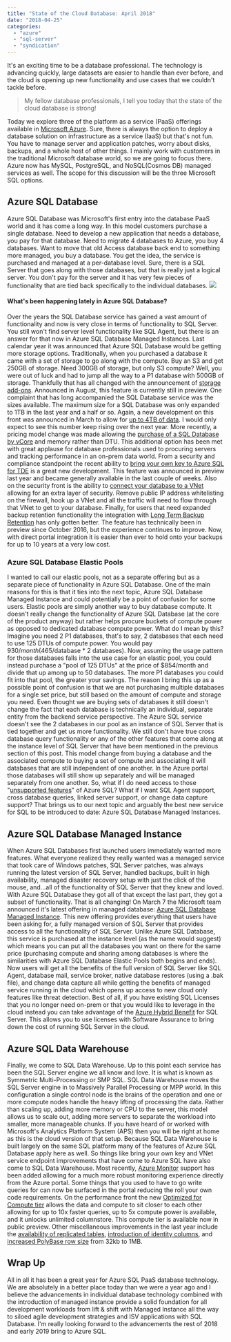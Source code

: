 ```yaml
---
title: "State of the Cloud Database: April 2018"
date: "2018-04-25"
categories: 
  - "azure"
  - "sql-server"
  - "syndication"
---
```


It's an exciting time to be a database professional. The technology is advancing quickly, large datasets are easier to handle than ever before, and the cloud is opening up new functionality and use cases that we couldn't tackle before.

> My fellow database professionals, I tell you today that the state of the cloud database is strong!

Today we explore three of the platform as a service (PaaS) offerings available in [Microsoft Azure](http://azure.com). Sure, there is always the option to deploy a database solution on infrastructure as a service (IaaS) but that's not fun. You have to manage server and application patches, worry about disks, backups, and a whole host of other things. I mainly work with customers in the traditional Microsoft database world, so we are going to focus there. Azure now has MySQL, PostgreSQL, and NoSQL(Cosmos DB) managed services as well. The scope for this discussion will be the three Microsoft SQL options.

## Azure SQL Database

Azure SQL Database was Microsoft's first entry into the database PaaS world and it has come a long way. In this model customers purchase a single database. Need to develop a new application that needs a database, you pay for that database. Need to migrate 4 databases to Azure, you buy 4 databases. Want to move that old Access database back end to something more managed, you buy a database. You get the idea, the service is purchased and managed at a per-database level. Sure, there is a SQL Server that goes along with those databases, but that is really just a logical server. You don't pay for the server and it has very few pieces of functionality that are tied back specifically to the individual databases. ![](https://images.bradleyschacht.com/wp-content/uploads/2018/04/state-of-the-cloud-database-april-2018-001.png)

#### What's been happening lately in Azure SQL Database?

Over the years the SQL Database service has gained a vast amount of functionality and now is very close in terms of functionality to SQL Server. You still won't find server level functionality like SQL Agent, but there is an answer for that now in Azure SQL Database Managed Instances. Last calendar year it was announced that Azure SQL Database would be getting more storage options. Traditionally, when you purchased a database it came with a set of storage to go along with the compute. Buy an S3 and get 250GB of storage. Need 300GB of storage, but only S3 compute? Well, you were out of luck and had to jump all the way to a P1 database with 500GB of storage. Thankfully that has all changed with the announcement of [storage add-ons](https://azure.microsoft.com/en-us/blog/new-performance-levels-and-storage-add-ons-in-azure-sql-database/). Announced in August, this feature is currently still in preview. One complaint that has long accompanied the SQL Database service was the sizes available. The maximum size for a SQL Database was only expanded to 1TB in the last year and a half or so. Again, a new development on this front was announced in March to allow for [up to 4TB of data](https://azure.microsoft.com/en-us/blog/sql-database-4tb-premium-and-premium-rs-preview/). I would only expect to see this number keep rising over the next year. More recently, a pricing model change was made allowing the [purchase of a SQL Database by vCore](https://bradleyschacht.com/new-azure-sql-database-pricing-model/) and memory rather than DTU. This additional option has been met with great applause for database professionals used to procuring servers and tracking performance in an on-prem data world. From a security and compliance standpoint the recent ability to [bring your own key to Azure SQL for TDE](https://bradleyschacht.com/bring-your-own-key-to-azure-sql-database-tde/) is a great new development. This feature was announced in preview last year and became generally available in the last couple of weeks. Also on the security front is the ability to [connect your database to a VNet](https://azure.microsoft.com/en-us/blog/azure-sql-database-vnet-service-endpoints-now-in-public-preview/) allowing for an extra layer of security. Remove public IP address whitelisting on the firewall, hook up a VNet and all the traffic will need to flow through that VNet to get to your database. Finally, for users that need expanded backup retention functionality the integration with [Long Term Backup Retention](https://azure.microsoft.com/en-us/blog/sql-database-long-term-backup-retention-preview-includes-major-updates/) has only gotten better. The feature has technically been in preview since October 2016, but the experience continues to improve. Now, with direct portal integration it is easier than ever to hold onto your backups for up to 10 years at a very low cost.

### Azure SQL Database Elastic Pools

I wanted to call our elastic pools, not as a separate offering but as a separate piece of functionality in Azure SQL Database. One of the main reasons for this is that it ties into the next topic, Azure SQL Database Managed Instance and could potentially be a point of confusion for some users. Elastic pools are simply another way to buy database compute. It doesn't really change the functionality of Azure SQL Database (at the core of the product anyway) but rather helps procure buckets of compute power as opposed to dedicated database compute power. What do I mean by this? Imagine you need 2 P1 databases, that's to say, 2 databases that each need to use 125 DTUs of compute power. You would pay $930/month ($465/database \* 2 databases). Now, assuming the usage pattern for those databases falls into the use case for an elastic pool, you could instead purchase a "pool of 125 DTUs" at the price of $854/month and divide that up among up to 50 databases. The more P1 databases you could fit into that pool, the greater your savings. The reason I bring this up as a possible point of confusion is that we are not purchasing multiple databases for a single set price, but still based on the amount of compute and storage you need. Even thought we are buying sets of databases it still doesn't change the fact that each database is technically an individual, separate entity from the backend service perspective. The Azure SQL service doesn't see the 2 databases in our pool as an instance of SQL Server that is tied together and get us more functionality. We still don't have true cross database query functionality or any of the other features that come along at the instance level of SQL Server that have been mentioned in the previous section of this post. This model change from buying a database and the associated compute to buying a set of compute and associating it will databases that are still independent of one another. In the Azure portal those databases will still show up separately and will be managed separately from one another. So, what if I do need access to those "[unsupported features](https://docs.microsoft.com/en-us/azure/sql-database/sql-database-transact-sql-information#features-not-supported-in-sql-database)" of Azure SQL? What if I want SQL Agent support, cross database queries, linked server support, or change data capture support? That brings us to our next topic and arguably the best new service for SQL to be introduced to date: Azure SQL Database Managed Instances.

## Azure SQL Database Managed Instance

When Azure SQL Databases first launched users immediately wanted more features. What everyone realized they really wanted was a managed service that took care of Windows patches, SQL Server patches, was always running the latest version of SQL Server, handled backups, built in high availability, managed disaster recovery setup with just the click of the mouse, and...all of the functionality of SQL Server that they knew and loved. With Azure SQL Database they got all of that except the last part, they got a subset of functionality. That is all changing! On March 7 the Microsoft team announced it's latest offering in managed database: [Azure SQL Database Managed Instance](https://azure.microsoft.com/en-us/blog/migrate-your-databases-to-a-fully-managed-service-with-azure-sql-database-managed-instance/). This new offering provides everything that users have been asking for, a fully managed version of SQL Server that provides access to all the functionality of SQL Server. Unlike Azure SQL Database, this service is purchased at the instance level (as the name would suggest) which means you can put all the databases you want on there for the same price (purchasing compute and sharing among databases is where the similarities with Azure SQL Database Elastic Pools both begins and ends). Now users will get all the benefits of the full version of SQL Server like SQL Agent, database mail, service broker, native database restores (using a .bak file), and change data capture all while getting the benefits of managed service running in the cloud which opens up access to new cloud only features like threat detection. Best of all, if you have existing SQL Licenses that you no longer need on-prem or that you would like to leverage in the cloud instead you can take advantage of the [Azure Hybrid Benefit](https://azure.microsoft.com/en-us/pricing/hybrid-benefit/#sql-ahb-calculator) for SQL Server. This allows you to use licenses with Software Assurance to bring down the cost of running SQL Server in the cloud.

## Azure SQL Data Warehouse

Finally, we come to SQL Data Warehouse. Up to this point each service has been the SQL Server engine we all know and love. It is what is known as Symmetric Multi-Processing or SMP SQL. SQL Data Warehouse moves the SQL Server engine in to Massively Parallel Processing or MPP world. In this configuration a single control node is the brains of the operation and one or more compute nodes handle the heavy lifting of processing the data. Rather than scaling up, adding more memory or CPU to the server, this model allows us to scale out, adding more servers to separate the workload into smaller, more manageable chunks. If you have heard of or worked with Microsoft's Analytics Platform System (APS) then you will be right at home as this is the cloud version of that setup. Because SQL Data Warehouse is built largely on the same SQL platform many of the features of Azure SQL Database apply here as well. So things like bring your own key and VNet service endpoint improvements that have come to Azure SQL have also come to SQL Data Warehouse. Most recently, [Azure Monitor](https://azure.microsoft.com/en-us/blog/enhanced-capabilities-to-monitor-manage-and-integrate-sql-data-warehouse-in-the-azure-portal/) support has been added allowing for a much more robust monitoring experience directly from the Azure portal. Some things that you used to have to go write queries for can now be surfaced in the portal reducing the roll your own code requirements. On the performance front the new [Optimized for Compute tier](https://azure.microsoft.com/en-us/blog/faster-compute-optimized-performance-tier-for-azure-sql-data-warehouse/) allows the data and compute to sit closer to each other allowing for up to 10x faster queries, up to 5x compute power is available, and it unlocks unlimited columnstore. This compute tier is available now in public preview. Other miscellaneous improvements in the last year include the [availability of replicated tables](https://azure.microsoft.com/en-us/blog/replicated-tables-now-in-preview-for-azure-sql-data-warehouse/), [introduction of identity columns](https://azure.microsoft.com/en-us/blog/identity-now-available-with-azure-sql-data-warehouse/), and [increased PolyBase row size](https://azure.microsoft.com/en-us/blog/increasing-polybase-row-width-limitation-in-azure-sql-data-warehouse/) from 32kb to 1MB.

## Wrap Up

All in all it has been a great year for Azure SQL PaaS database technology. We are absolutely in a better place today than we were a year ago and I believe the advancements in individual database technology combined with the introduction of managed instance provide a solid foundation for all development workloads from lift & shift with Managed Instance all the way to siloed agile development strategies and ISV applications with SQL Database. I'm really looking forward to the advancements the rest of 2018 and early 2019 bring to Azure SQL.
